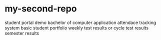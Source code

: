 # my-second-repo
student portal demo
bachelor of computer application
attendace tracking system 
basic student portfolio
weekly test results or cycle test results
semester results

